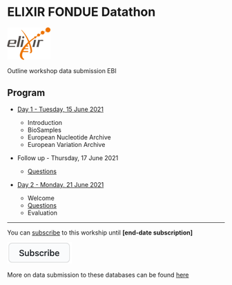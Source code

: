 # ELIXIR FONDUE Datathon 

<img src="images/logo_elixir.png" width="100"/>

Outline workshop data submission EBI

## Program
* [Day 1 - Tuesday, 15 June 2021](program/day1.md)

  * Introduction
  * BioSamples
  * European Nucleotide Archive
  * European Variation Archive

* Follow up - Thursday, 17 June 2021
  
  * [Questions](../../issues)

* [Day 2 - Monday, 21 June 2021](program/day2.md)

  * Welcome
  * [Questions](../../issues)
  * Evaluation

---

You can [subscribe](https://forms.gle/uSA4kMX5GnG4L9E46) to this workship until **\[end-date subscription\]**

<a href="https://forms.gle/uSA4kMX5GnG4L9E46" alt="subscribe" title="subscribe"><img src="images/subscribe.png" width="150"/></a>

More on data submission to these databases can be found [here](program/links.md)
